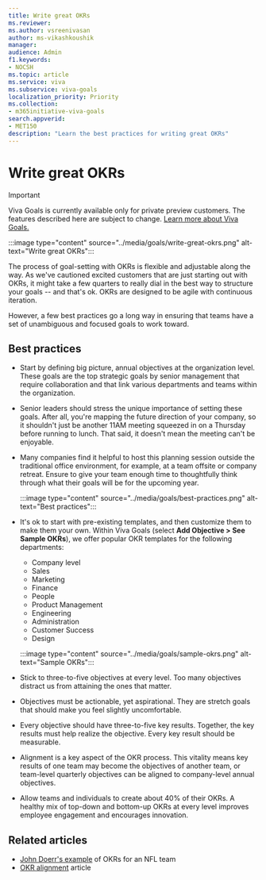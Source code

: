 ```yaml
---
title: Write great OKRs
ms.reviewer: 
ms.author: vsreenivasan
author: ms-vikashkoushik
manager:     
audience: Admin
f1.keywords:
- NOCSH
ms.topic: article
ms.service: viva
ms.subservice: viva-goals
localization_priority: Priority
ms.collection:  
- m365initiative-viva-goals  
search.appverid:
- MET150
description: "Learn the best practices for writing great OKRs"
---
```


# Write great OKRs

> [!IMPORTANT]
> Viva Goals is currently available only for private preview customers. The features described here are subject to change. [Learn more about Viva Goals.](https://go.microsoft.com/fwlink/?linkid=2189933)

:::image type="content" source="../media/goals/write-great-okrs.png" alt-text="Write great OKRs":::

The process of goal-setting with OKRs is flexible and adjustable along the way. As we've cautioned excited customers that are just starting out with OKRs, it might take a few quarters to really dial in the best way to structure your goals -- and that's ok. OKRs are designed to be agile with continuous iteration.

However, a few best practices go a long way in ensuring that teams have a set of unambiguous and focused goals to work toward.

## Best practices

- Start by defining big picture, annual objectives at the organization level. These goals are the top strategic goals by senior management that require collaboration and that link various departments and teams within the organization.
- Senior leaders should stress the unique importance of setting these goals. After all, you're mapping the future direction of your company, so it shouldn't just be another 11AM meeting squeezed in on a Thursday before running to lunch. That said, it doesn't mean the meeting can't be enjoyable.
- Many companies find it helpful to host this planning session outside the traditional office environment, for example, at a team offsite or company retreat. Ensure to give your team enough time to thoughtfully think through what their goals will be for the upcoming year.

  :::image type="content" source="../media/goals/best-practices.png" alt-text="Best practices":::

- It's ok to start with pre-existing templates, and then customize them to make them your own. Within Viva Goals (select **Add Objective > See Sample OKRs**), we offer popular OKR templates for the following departments:
    - Company level
    - Sales
    - Marketing
    - Finance
    - People
    - Product Management
    - Engineering
    - Administration
    - Customer Success
    - Design
    
   :::image type="content" source="../media/goals/sample-okrs.png" alt-text="Sample OKRs":::

- Stick to three-to-five objectives at every level. Too many objectives distract us from attaining the ones that matter.
- Objectives must be actionable, yet aspirational. They are stretch goals that should make you feel slightly uncomfortable.
- Every objective should have three-to-five key results. Together, the key results must help realize the objective. Every key result should be measurable.
- Alignment is a key aspect of the OKR process. This vitality means key results of one team may become the objectives of another team, or team-level quarterly objectives can be aligned to company-level annual objectives.
- Allow teams and individuals to create about 40% of their OKRs. A healthy mix of top-down and bottom-up OKRs at every level improves employee engagement and encourages innovation.

## Related articles

- [John Doerr's example](https://help.ally.io/en/articles/2094160-okrs-an-example) of OKRs for an NFL team
- [OKR alignment](https://help.ally.io/en/articles/2300147-okr-alignment) article